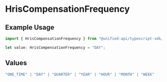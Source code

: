 # HrisCompensationFrequency

## Example Usage

```typescript
import { HrisCompensationFrequency } from "@unified-api/typescript-sdk/sdk/models/shared";

let value: HrisCompensationFrequency = "DAY";
```

## Values

```typescript
"ONE_TIME" | "DAY" | "QUARTER" | "YEAR" | "HOUR" | "MONTH" | "WEEK"
```
